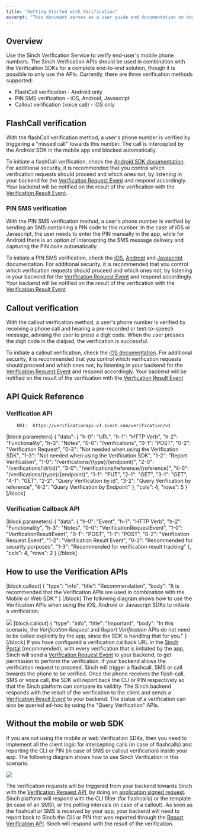```yaml
---
title: "Getting Started with Verification"
excerpt: "This document serves as a user guide and documentation on how to use the Sinch Verification REST APIs. For general information on how to use the Sinch APIs including methods, types, errors and authorization, please check the [Using REST](https://www.sinch.com/using-rest/) page."
---
```

## Overview
Use the Sinch Verification Service to verify end-user's mobile phone numbers. The Sinch Verification APIs should be used in combination with the Verification SDKs for a complete end-to-end solution, though it is possible to only use the APIs. Currently, there are three verification methods supported:

- FlashCall verification - Android only
- PIN SMS verification - iOS, Android, Javascript
- Callout verification (voice call) - iOS only

## FlashCall verification
With the flashCall verification method, a user's phone number is verified by triggering a "missed call" towards this number. The call is intercepted by the Android SDK in the mobile app and blocked automatically. 

To initiate a flashCall verification, check the [Android SDK documentation](https://www.sinch.com/docs/verification/android/#flashcallverification). For additional security, it is recommended that you control which verification requests should proceed and which ones not, by listening in your backend for the [Verification Request Event](#VerificationRequestEvent) and respond accordingly. Your backend will be notified on the result of the verification with the [Verification Result Event](#VerificationResultEvent).

### PIN SMS verification
With the PIN SMS verification method, a user's phone number is verified by sending an SMS containing a PIN code to this number. In the case of iOS or Javascript, the user needs to enter the PIN manually in the app, while for Android there is an option of intercepting the SMS message delivery and capturing the PIN code automatically.

To initiate a PIN SMS verification, check the [iOS](https://www.sinch.com/docs/verification/ios/#smsverification), [Android](https://www.sinch.com/docs/verification/android/#smsverification) and [Javascript](https://www.sinch.com/docs/verification/javascript/#verification) documentation. For additional security, it is recommended that you control which verification requests should proceed and which ones not, by listening in your backend for the [Verification Request Event](#VerificationRequestEvent) and respond accordingly. Your backend will be notified on the result of the verification with the [Verification Result Event](#VerificationResultEvent)

## Callout verification
With the callout verification method, a user's phone number is verified by receiving a phone call and hearing a pre-recorded or text-to-speech message, advising the user to press a digit code. When the user presses the digit code in the dialpad, the verification is successful.

To initiate a callout verification, check the [iOS documentation](https://www.sinch.com/docs/verification/ios/#calloutverification). For additional security, it is recommended that you control which verification requests should proceed and which ones not, by listening in your backend for the [Verification Request Event](#VerificationRequestEvent) and respond accordingly. Your backend will be notified on the result of the verification with the [Verification Result Event](#VerificationResultEvent)


## API Quick Reference
### Verification API
	
		URI:  https://verificationapi-v1.sinch.com/verification/v1

[block:parameters]
{
  "data": {
    "h-0": "URL",
    "h-1": "HTTP Verb",
    "h-2": "Functionality",
    "h-3": "Notes",
    "0-0": "/verifications",
    "0-1": "POST",
    "0-2": "Verification Request",
    "0-3": "Not needed when using the Verification SDK",
    "1-3": "Not needed when using the Verification SDK",
    "1-2": "Report Verification",
    "1-0": "/verifications/{type}/{endpoint}",
    "2-0": "/verifications/id/{id}",
    "3-0": "/verifications/reference/{reference}",
    "4-0": "/verifications/{type}/{endpoint}",
    "1-1": "PUT",
    "2-1": "GET",
    "3-1": "GET",
    "4-1": "GET",
    "2-2": "Query Verification by id",
    "3-2": "Query Verification by reference",
    "4-2": "Query Verification by Endpoint"
  },
  "cols": 4,
  "rows": 5
}
[/block]
### Verification Callback API

[block:parameters]
{
  "data": {
    "h-0": "Event",
    "h-1": "HTTP Verb",
    "h-2": "Functionality",
    "h-3": "Notes",
    "0-0": "VerificationRequestEvent",
    "1-0": "VerificationResultEvent",
    "0-1": "POST",
    "1-1": "POST",
    "0-2": "Verification Request Event",
    "1-2": "Verification Result Event",
    "0-3": "Recommended for security purposes",
    "1-3": "Recommended for verification result tracking"
  },
  "cols": 4,
  "rows": 2
}
[/block]

## How to use the Verification APIs

[block:callout]
{
  "type": "info",
  "title": "Recommendation",
  "body": "It is recommended that the Verification APIs are used in combination with the Mobile or Web SDK."
}
[/block]
The following diagram shows how to use the Verification APIs when using the iOS, Android or Javascript SDKs to initiate a verification. 

![](images/verification.png)
[block:callout]
{
  "type": "info",
  "title": "Important",
  "body": "In this scenario, the *Verification Request* and *Report Verification* APIs do not need to be called explicitly by the app, since the SDK is handling that for you."
}
[/block]
If you have configured a verification callback URL in the [Sinch Portal](https://portal.sinch.com/#/signup) (recommended), with every verification that is initiated by the app, Sinch will send a [Verification Request Event](#VerificationRequestEvent) to your backend, to get permission to perform the verification. If your backend allows the verification request to proceed, Sinch will trigger a flashcall, SMS or call towards the phone to be verified. Once the phone receives the flash-call, SMS or voice call, the SDK will report back the CLI or PIN respectively so that the Sinch platform can compare its validity. The Sinch backend responds with the result of the verification to the client and sends a [Verification Result Event](#VerificationResultEvent) to your backend. The status of a verification can also be queried ad-hoc by using the "Query Verification" APIs.


## Without the mobile or web SDK
If you are not using the mobile or web Verification SDKs, then you need to implement all the client logic for intercepting calls (in case of flashcalls) and reporting the CLI or PIN (in case of SMS or  callout verification) inside your app. The following diagram shows how to use Sinch Verification in this scenario. 

![](images/verification_without_sdk.png)


The  verification requests will be triggered from your backend towards Sinch with the [Verification Request API](#VerificationRequest), by doing an [application signed request](https://www.sinch.com/using-rest/#applicationsignedrequest). Sinch platform will respond with the CLI filter (for flashcalls) or the template (in case of an SMS), or the polling intervals (in case of a callout). As soon as the flashcall or SMS is received by your app, your backend will need to report back to Sinch the CLI or PIN that was reported through the [Report Verification API](#ReportVerification). Sinch will respond with the result of the verification.